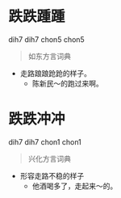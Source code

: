 # 跌跌踵踵
dih7 dih7 chon5 chon5
> 如东方言词典
- 走路踉踉跄跄的样子。
  - 陈新民～的跑过来啊。

# 跌跌冲冲
dih7 dih7 chon1 chon1
> 兴化方言词典
- 形容走路不稳的样子
  - 他酒喝多了，走起来～的。
